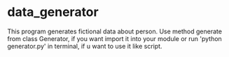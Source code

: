 # data_generator
This program generates fictional data about person.
Use method generate from class Generator, if you want import it into your module
or run 'python generator.py' in terminal, if u want to use it like script.
